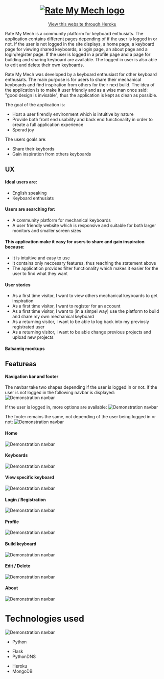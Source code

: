 <h1 align="center">
<a href="https://rate-my-mech.herokuapp.com/" target="_blank"> <img src="static/images/logo.png" alt="Rate My Mech logo"></a>  
</h1>

<div align="center">

[View this website through Heroku](https://rate-my-mech.herokuapp.com/) 
</div>

Rate My Mech is a community platform for keyboard enthusiats. The application contains different pages depending of if the user is logged in or not. If the user is not logged in the site displays, a home page, a keyboard page for viewing shared keyboards, a login page, an about page and a login/register page. 
If the user is logged in a profile page and a page for building and sharing keyboard are available. The logged in user is also able to edit and delete their own keyboards. 

Rate My Mech was developed by a keyboard enthusiast for other keyboard enthusiats. The main purpose is for users to share their mechanical keyboards and find inspiration from others for their next build. 
The idea of the application is to make it user friendly and as a wise man once said: "good design is invisable", thus the application is kept as clean as possible. 

The goal of the application is:
* Host a user firendly environment which is intuitive by nature
* Provide both front end usability and back end functionality in order to create a full application experience 
* Sperad joy

The users goals are:
* Share their keybords 
* Gain inspiration from others keyboards 

## UX

#### Ideal users are:
* English speaking
* Keyboard enthusiats

#### Users are searching for:
* A community platform for mechanical keyboards 
* A user friendly website which is responsive and suitable for both larger monitors and smaller screen sizes

#### This application make it easy for users to share and gain inspiraton because:
* It is intuitive and easy to use 
* It contains only neccesary features, thus reaching the statement above
* The application provides filter functionality which makes it easier for the user to find what they want

#### User stories 
* As a first time visitor, I want to view others mechanical keyboards to get inspiration
* As a first time visitor, I want to register for an account
* As a first time visitor, I want to (in a simpel way) use the platform to build and share my own mechanical keyboard
* As a returning visitor, I want to be able to log back into my previosly registrated user
* As a returning visitor, I want to be able change previous projects and upload new projects

#### Balsamiq mockups

## Featureas

#### Navigation bar and footer 

The navbar take two shapes depending if the user is logged in or not. If the user is not logged in the following navbar is displayed:
<img src="static/images/demo/demonotloggedinnavbar.png" alt="Demonstration navbar">

If the user is logged in, more options are available: 
<img src="static/images/demo/demologgedinnavbar.png" alt="Demonstration navbar">

The footer remains the same, not depending of the user being logged in or not:
<img src="static/images/demo/demofooter.png" alt="Demonstration navbar">

#### Home 

<img src="static/images/demo/demohome.png" alt="Demonstration navbar">

#### Keyboards 

<img src="static/images/demo/demokeyboards.png" alt="Demonstration navbar">

#### View specific keyboard 

<img src="static/images/demo/demoviewkeyboard.png" alt="Demonstration navbar">

#### Login / Registration 

<img src="static/images/demo/demologin.png" alt="Demonstration navbar">

#### Profile 

<img src="static/images/demo/demoprofile.png" alt="Demonstration navbar">

#### Build keyboard 

<img src="static/images/demo/demobuild.png" alt="Demonstration navbar">

#### Edit / Delete  

<img src="static/images/demo/demoedit.png" alt="Demonstration navbar">

#### About 

<img src="static/images/demo/demofooter.png" alt="Demonstration navbar">

# Technologies used 

<img src="static/images/demo/demofooter.png" alt="Demonstration navbar">

* Python
- Flask
- PythonDNS
* Heroku
* MongoDB

